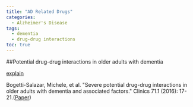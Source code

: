 ```yaml
---
title: "AD Related Drugs"
categories:
  - Alzheimer's Disease
tags:
  - dementia
  - drug-drug interactions
toc: true
---
```


##Potential drug-drug interactions in older adults with dementia

[explain](https://www.youtube.com/watch?v=O_HyZ5aW76c "We'll Do It Live")

Bogetti-Salazar, Michele, et al. "Severe potential drug-drug interactions in older adults with dementia and associated factors." Clinics 71.1 (2016): 17-21.([Paper](https://www.ncbi.nlm.nih.gov/pmc/articles/PMC4763155/pdf/cln-71-01-017.pdf))
